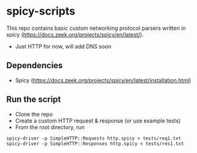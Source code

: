 # spicy-scripts

This repo contains basic custom networking protocol parsers written in spicy (https://docs.zeek.org/projects/spicy/en/latest/).

- Just HTTP for now, will add DNS soon


## Dependencies
- Spicy (https://docs.zeek.org/projects/spicy/en/latest/installation.html)

## Run the script
- Clone the repo
- Create a custom HTTP request & response (or use example tests)
- From the root directory, run
```
spicy-driver -p SimpleHTTP::Requests http.spicy < tests/req1.txt
spicy-driver -p SimpleHTTP::Responses http.spicy < tests/res1.txt
```
